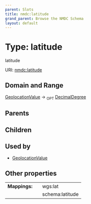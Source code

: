 ```yaml
---
parent: Slots
title: nmdc:latitude
grand_parent: Browse the NMDC Schema
layout: default
---
```


# Type: latitude


latitude

URI: [nmdc:latitude](https://microbiomedata/meta/latitude)

## Domain and Range

[GeolocationValue](GeolocationValue.md) ->  <sub>OPT</sub> [DecimalDegree](types/DecimalDegree.md)

## Parents


## Children


## Used by

 * [GeolocationValue](GeolocationValue.md)

## Other properties

|  |  |  |
| --- | --- | --- |
| **Mappings:** | | wgs:lat |
|  | | schema:latitude |

